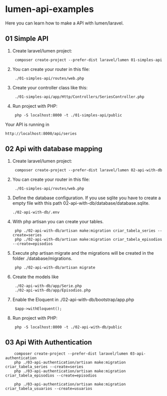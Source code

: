 # lumen-api-examples
Here you can learn how to make a API with lumen/laravel.


## 01 Simple API

1. Create laravel/lumen project: 

        composer create-project --prefer-dist laravel/lumen 01-simples-api


2. You can create your router in this file: 

        ./01-simples-api/routes/web.php 

3. Create your controller class like this: 

        ./01-simples-api/app/Http/Controllers/SeriesController.php

3. Run project with PHP:  


        php -S localhost:8000 -t ./01-simples-api/public


Your API is running in 

    http://localhost:8000/api/series

## 02 Api with database mapping

1. Create laravel/lumen project: 

        composer create-project --prefer-dist laravel/lumen 02-api-with-db

2. You can create your router in this file: 

        ./01-simples-api/routes/web.php 


3.  Define the database configuration. If you use sqlite you have to create a empty file with this path 02-api-with-db/database/database.sqlite.

        ./02-api-with-db/.env

4. With php artisan you can create your tables. 

        php ./02-api-with-db/artisan make:migration criar_tabela_series --create=series
        php ./02-api-with-db/artisan make:migration criar_tabela_episodios --create=episodios

5. Execute php artisan migrate and the migrations will be created in the folder ./database/migrations.

        php ./02-api-with-db/artisan migrate


6. Create the models like 

        ./02-api-with-db/app/Serie.php 
        ./02-api-with-db/app/Episodios.php 

7. Enable the Eloquent in ./02-api-with-db/bootstrap/app.php

        $app->withEloquent();

8. Run project with PHP:  

        php -S localhost:8000 -t ./02-api-with-db/public

## 03 Api With Authentication 

        composer create-project --prefer-dist laravel/lumen 03-api-authentication
        php ./03-api-authentication/artisan make:migration criar_tabela_series --create=series
        php ./03-api-authentication/artisan make:migration criar_tabela_episodios --create=episodios

        php ./03-api-authentication/artisan make:migration criar_tabela_usuarios --create=usuarios

